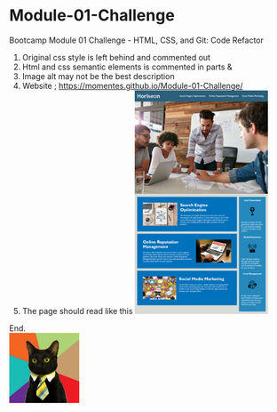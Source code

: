 # Module-01-Challenge
Bootcamp Module 01 Challenge - HTML, CSS, and Git: Code Refactor

1. Original css style is left behind and commented out
2. Html and css semantic elements is commented in parts <Start> & <End>
3. Image alt may not be the best description
4. Website ; https://momentes.github.io/Module-01-Challenge/
5. The page should read like this
    <img src="Images/01-html-css-git-homework-demo.png" width=50%>

        
End.        
<img src="Images/business-cat.jpg" width=25%>


